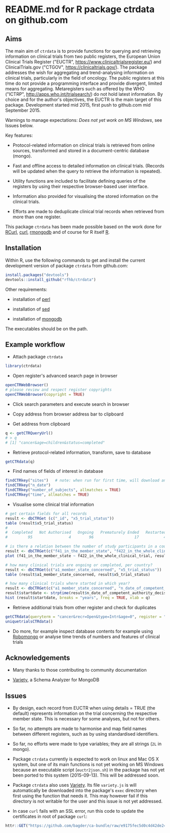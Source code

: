 # README.md for R package ctrdata on github.com

## Aims

The main aim of `ctrdata` is to provide functions for querying and retrieving information on clinical trials from two public registers, the European Union Clinical Trials Register ("EUCTR", https://www.clinicaltrialsregister.eu/) and ClinicalTrials.gov ("CTGOV", https://clinicaltrials.gov/). The package addresses the wish for aggregating and trend-analysing information on clinical trials, particularly in the field of oncology. The public registers at this time do not provide a programming interface and provide divergent, limited means for aggregating. Metaregisters such as offered by the WHO ("ICTRP", http://apps.who.int/trialsearch/) do not hold latest information. By choice and for the author's objectives, the EUCTR is the main target of this package. Development started mid 2015, first push to github.com mid September 2015. 

Warnings to manage expectations: *Does not yet work on MS Windows*, see Issues below. 

Key features:

* Protocol-related information on clinical trials is retrieved from online sources, transformed and stored in a document-centric database (mongo). 

* Fast and offline access to detailed information on clinical trials. (Records will be updated when the query to retrieve the information is repeated). 

* Utility functions are included to facilitate defining queries of the registers by using their respective browser-based user interface. 

* Information also provided for visualising the stored information on the clinical trials.

* Efforts are made to deduplicate clinical trial records when retrieved from more than one register. 
  
This package `ctrdata` has been made possible based on the work done for [RCurl](http://www.omegahat.org/RCurl/), [curl](https://github.com/jeroenooms/curl), [rmongodb](https://github.com/mongosoup/rmongodb) and of course for R itself [R](http://www.r-project.org/).

## Installation

Within R, use the following commands to get and install the current development version of package `ctrdata` from github.com:

```R
install.packages("devtools")
devtools::install_github("rfhb/ctrdata")
```

Other requirements: 

* installation of [perl](https://www.perl.org/get.html)

* installation of [sed](http://www.gnu.org/software/sed/)

* installation of [mongodb](https://www.mongodb.org/)

The executables should be on the path.

## Example workflow

* Attach package `ctrdata` 
```R
library(ctrdata)
```

* Open register's advanced search page in browser 
```R
openCTRWebBrowser()
# please review and respect register copyrights
openCTRWebBrowser(copyright = TRUE)
```

* Click search parameters and execute search in browser 

* Copy address from browser address bar to clipboard

* Get address from clipboard
```R
q <- getCTRQueryUrl()
# > q
# [1] "cancer&age=children&status=completed"
```

* Retrieve protocol-related information, transform, save to database
```R
getCTRdata(q)
```

* Find names of fields of interest in database
```R
findCTRkey("sites")   # note: when run for first time, will download and install variety.js
findCTRkey("n_date")
findCTRkey("number_of_subjects", allmatches = TRUE)
findCTRkey("time", allmatches = TRUE)
```

* Visualise some clinical trial information
```R
# get certain fields for all records
result <- dbCTRGet (c("_id", "x5_trial_status"))
table (result$x5_trial_status)
#
#  Completed   Not Authorised   Ongoing   Prematurely Ended   Restarted   Temporarily Halted 
#         95                4        96                  17           4                  3 
```
```R
# is there a relation between the number of study participants in a country and those in whole trial? 
result <- dbCTRGet(c("f41_in_the_member_state", "f422_in_the_whole_clinical_trial"))
plot (f41_in_the_member_state ~ f422_in_the_whole_clinical_trial, result)
```
```R
# how many clinical trials are ongoing or completed, per country? 
result <- dbCTRGet(c("a1_member_state_concerned", "x5_trial_status"))
table (result$a1_member_state_concerned, result$x5_trial_status)
```
```R
# how many clinical trials where started in which year? 
result <- dbCTRGet(c("a1_member_state_concerned", "n_date_of_competent_authority_decision"))
result$startdate <- strptime(result$n_date_of_competent_authority_decision, "%Y-%m-%d")
hist (result$startdate, breaks = "years", freq = TRUE, xlab = q)
```

* Retrieve additional trials from other register and check for duplicates
```R
getCTRdata(queryterm = "cancer&recr=Open&type=Intr&age=0", register = "CTGOV")
uniquetrialsCTRdata()
```

* Do more, for example inspect database contents for example using [Robomongo](http://www.robomongo.org) or analyse time trends of numbers and features of clinical trials


## Acknowledgements 

* Many thanks to those contributing to community documentation

* [Variety](https://github.com/variety/variety), a Schema Analyzer for MongoDB

## Issues

* By design, each record from EUCTR when using details = TRUE (the default) represents information on the trial concerning the respective member state. This is necessary for some analyses, but not for others. 

* So far, no attempts are made to harmonise and map field names between different registers, such as by using standardised identifiers. 

* So far, no efforts were made to type variables; they are all strings (`2L` in mongo). 

* Package `ctrdata` currently is expected to work on linux and Mac OS X system, but one of its main functions is not yet working on MS Windows because an executable script (`euctr2json.sh`) in the package has not yet been ported to this system (2015-09-13). This will be addressed soon.  

* Package `ctrdata` also uses [Variety](https://github.com/variety/variety). Its file `variety.js` is will automatically be downloaded into the package's `exec` directory when first using the function that needs it. This may however fail if this directory is not writable for the user and this issue is not yet addressed.

* In case `curl` fails with an SSL error, run this code to update the certificates in root of package `curl`:
```R
httr::GET("https://github.com/bagder/ca-bundle/raw/e9175fec5d0c4d42de24ed6d84a06d504d5e5a09/ca-bundle.crt", write_disk(system.file("", package = "curl"), inst/cacert.pem overwrite = TRUE))
```
